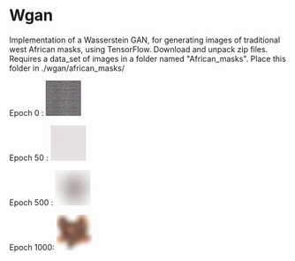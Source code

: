 # Wgan
Implementation of a Wasserstein GAN, for generating images of traditional west African masks, using TensorFlow.
 Download and unpack zip files.
 Requires a data_set of images in a folder named "African_masks".
 Place this folder in ./wgan/african_masks/

Epoch 0 :
![](output_images/epoch0(untrained).jpg)

Epoch 50 : 
![](output_images/50.jpg)


Epoch 500 : 
![](output_images/epoch500.jpg)

Epoch 1000:
![](output_images/epoch%201000.jpg)
